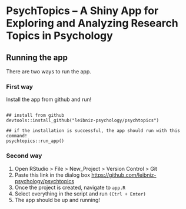# PsychTopics – A Shiny App for Exploring and Analyzing Research Topics in Psychology

## Running the app  

There are two ways to run the app.  

### First way  

Install the app from github and run!  

```{r eval=FALSE}

## install from github
devtools::install_github("leibniz-psychology/psychtopics")

## if the installation is successful, the app should run with this command!
psychtopics::run_app()

```

### Second way  

1. Open RStudio > File > New_Project > Version Control > Git  
2. Paste this link in the dialog box https://github.com/leibniz-psychology/psychtopics
3. Once the project is created, navigate to `app.R`  
4. Select everything in the script and run `(Ctrl + Enter)`  
5. The app should be up and running!  